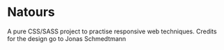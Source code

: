 # Natours
A pure CSS/SASS project to practise responsive web techniques. 
Credits for the design go to Jonas Schmedtmann